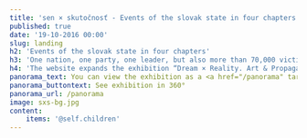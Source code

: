 ```yaml
---
title: 'sen × skutočnosť - Events of the slovak state in four chapters'
published: true
date: '19-10-2016 00:00'
slug: landing
h2: 'Events of the slovak state in four chapters'
h3: 'One nation, one party, one leader, but also more than 70,000 victims - the period of 1939 to 1945 is among the most complex in Slovak history.'
h4: 'The website expands the exhibition “Dream × Reality. Art & Propaganda in 1939 – 1945” and the project “<a href="https://sng.sk/en/slovak-national-gallery/events/proceed-with-the-removal-remembering-the-slovak-national-uprising" target="_blank" class="underline underline-hover">Proceed with the Removal! Commemorating the anniversary of the Slovak National Uprising</a>” with additional historical context and illustrating them with additional visual material, audio and audiovisual recordings.'
panorama_text: You can view the exhibition as a <a href="/panorama" target="_blank" class="underline underline-hover">360° panorama tour</a>. Click the artworks in the panorama to see more info from <a href="https://www.webumenia.sk/en" target="_blank" class="underline underline-hover">Web umenia</a> and zoom at high-res.
panorama_buttontext: See exhibition in 360°
panorama_url: /panorama
image: sxs-bg.jpg
content:
    items: '@self.children'
---
```


